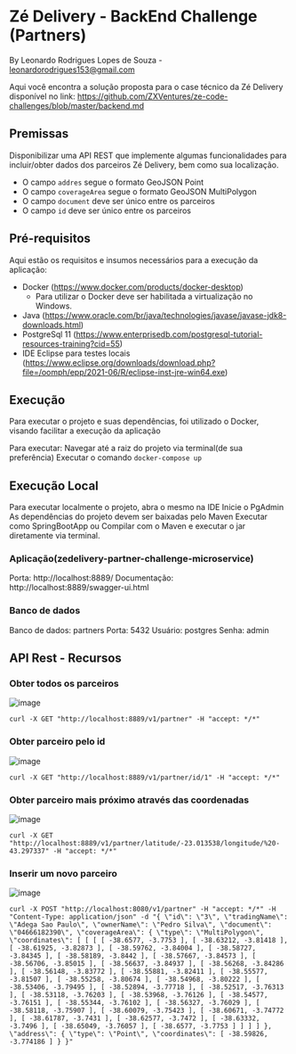 # Zé Delivery - BackEnd Challenge (Partners)

By Leonardo Rodrigues Lopes de Souza - leonardorodrigues153@gmail.com

Aqui você encontra a solução proposta para o case técnico da Zé Delivery disponível no link: 
https://github.com/ZXVentures/ze-code-challenges/blob/master/backend.md

## Premissas

Disponibilizar uma API REST que implemente algumas funcionalidades para incluir/obter dados dos parceiros Zé Delivery, bem como sua localização.
  - O campo `addres` segue o formato GeoJSON Point
  - O campo `coverageArea` segue o formato GeoJSON MultiPolygon
  - O campo `document` deve ser único entre os parceiros
  - O campo `id` deve ser único entre os parceiros

## Pré-requisitos

Aqui estão os requisitos e insumos necessários para a execução da aplicação:
- Docker (https://www.docker.com/products/docker-desktop)
  * Para utilizar o Docker deve ser habilitada a virtualização no Windows.
- Java (https://www.oracle.com/br/java/technologies/javase/javase-jdk8-downloads.html)
- PostgreSql 11 (https://www.enterprisedb.com/postgresql-tutorial-resources-training?cid=55)
- IDE Eclipse para testes locais (https://www.eclipse.org/downloads/download.php?file=/oomph/epp/2021-06/R/eclipse-inst-jre-win64.exe)

## Execução

Para executar o projeto e suas dependências, foi utilizado o Docker, visando facilitar a execução da aplicação

Para executar:
  Navegar até a raiz do projeto via terminal(de sua preferência)
  Executar o comando `docker-compose up`

## Execução Local

Para executar localmente o projeto, abra o mesmo na IDE
Inicie o PgAdmin
As dependências do projeto devem ser baixadas pelo Maven
Executar como SpringBootApp ou Compilar com o Maven e executar o jar diretamente via terminal.

### Aplicação(zedelivery-partner-challenge-microservice)

Porta: http://localhost:8889/
Documentação: http://localhost:8889/swagger-ui.html

### Banco de dados 
Banco de dados: partners
Porta: 5432
Usuário: postgres
Senha: admin

## API Rest - Recursos

### Obter todos os parceiros
![image](https://user-images.githubusercontent.com/55765004/127349728-ddaec479-1673-4bfb-a20d-07fb41741a32.png)

`curl -X GET "http://localhost:8889/v1/partner" -H "accept: */*"`

### Obter parceiro pelo id
![image](https://user-images.githubusercontent.com/55765004/127349907-a2b54fe7-c9f8-47b9-8f32-f630d9fd0743.png)

`curl -X GET "http://localhost:8889/v1/partner/id/1" -H "accept: */*"`

### Obter parceiro mais próximo através das coordenadas
![image](https://user-images.githubusercontent.com/55765004/127350034-846450f3-83e1-4035-bb64-6827f235b3d5.png)

`curl -X GET "http://localhost:8889/v1/partner/latitude/-23.013538/longitude/%20-43.297337" -H "accept: */*"`

### Inserir um novo parceiro
![image](https://user-images.githubusercontent.com/55765004/127350327-98d608ef-df50-4cd5-962b-8b2801854c0d.png)

`curl -X POST "http://localhost:8080/v1/partner" -H "accept: */*" -H "Content-Type: application/json" -d "{ \"id\": \"3\", \"tradingName\": \"Adega Sao Paulo\", \"ownerName\": \"Pedro Silva\", \"document\": \"04666182390\", \"coverageArea\": { \"type\": \"MultiPolygon\", \"coordinates\": [ [ [ [ -38.6577, -3.7753 ], [ -38.63212, -3.81418 ], [ -38.61925, -3.82873 ], [ -38.59762, -3.84004 ], [ -38.58727, -3.84345 ], [ -38.58189, -3.8442 ], [ -38.57667, -3.84573 ], [ -38.56706, -3.85015 ], [ -38.56637, -3.84937 ], [ -38.56268, -3.84286 ], [ -38.56148, -3.83772 ], [ -38.55881, -3.82411 ], [ -38.55577, -3.81507 ], [ -38.55258, -3.80674 ], [ -38.54968, -3.80222 ], [ -38.53406, -3.79495 ], [ -38.52894, -3.77718 ], [ -38.52517, -3.76313 ], [ -38.53118, -3.76203 ], [ -38.53968, -3.76126 ], [ -38.54577, -3.76151 ], [ -38.55344, -3.76102 ], [ -38.56327, -3.76029 ], [ -38.58118, -3.75907 ], [ -38.60079, -3.75423 ], [ -38.60671, -3.74772 ], [ -38.61787, -3.7431 ], [ -38.62577, -3.7472 ], [ -38.63332, -3.7496 ], [ -38.65049, -3.76057 ], [ -38.6577, -3.7753 ] ] ] ] }, \"address\": { \"type\": \"Point\", \"coordinates\": [ -38.59826, -3.774186 ] } }"`















